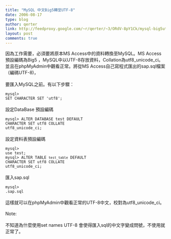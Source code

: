 ```yaml
---
title: "MySQL 中文Big5轉至UTF-8"
date: 2006-08-17
type: blog
author: qerter
link: http://feedproxy.google.com/~r/qerter/~3/ORdV-8pY1Ck/mysql-big5utf-8.html
layout: post
comments: true
---
```


因為工作需要，必須要將原本MS Access中的資料轉換至MySQL。MS Access 預設編碼為Big5 ，MySQL中以UTF-8存放資料，Collation為utf8_unicode_ci。並且在phpMyAdmin中觀看正常。將從MS Access自己寫程式匯出的sap.sql檔案（編碼UTF-8)，<br /><br />要匯入MySQL之前。有以下步驟：<br /><code><br />mysql> SET CHARACTER SET 'utf8';<br /></code><br />設定DataBase 預設編碼<br /><code><br />mysql> ALTER DATABASE  test DEFAULT CHARACTER SET utf8 COLLATE utf8_unicode_ci;<br /></code><br />設定資料表預設編碼<br /><code><br />mysql> use test;<br />mysql> ALTER TABLE `test_table` DEFAULT CHARACTER SET utf8 COLLATE utf8_unicode_ci;<br /></code><br />匯入sap.sql<br /><code><br />mysql> \.sap.sql<br /></code><br />這樣就可以在phpMyAdmin中觀看正常的UTF-8中文，校對為utf8_unicode_ci。<br /><br />Note:<br /><br />不知道為什麼使用set names UTF-8 會使得匯入sql的中文字變成問號，不使用就正常了。